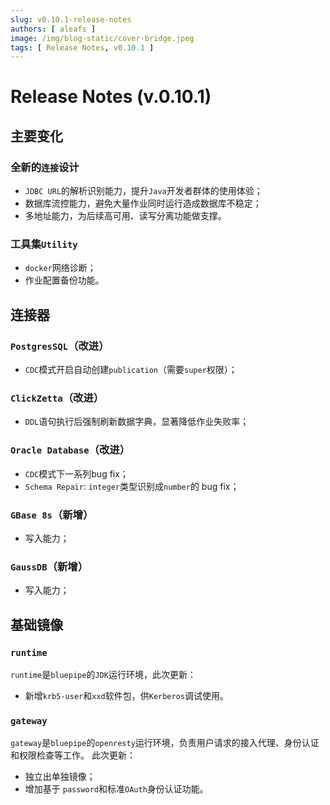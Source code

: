 ```yaml
---
slug: v0.10.1-release-notes
authors: [ aleafs ]
image: /img/blog-static/cover-bridge.jpeg
tags: [ Release Notes, v0.10.1 ]
---
```


# Release Notes (v.0.10.1)

## 主要变化

### 全新的`连接`设计

* `JDBC URL`的解析识别能力，提升`Java`开发者群体的使用体验；
* 数据库流控能力，避免大量作业同时运行造成数据库不稳定；
* 多地址能力，为后续高可用、读写分离功能做支撑。

### 工具集`Utility`

* `docker`网络诊断；
* 作业配置备份功能。

## 连接器

### `PostgresSQL`（改进）

* `CDC`模式开启自动创建`publication`（需要`super`权限）；

### `ClickZetta`（改进）

* `DDL`语句执行后强制刷新数据字典，显著降低作业失败率；

### `Oracle Database`（改进）

* `CDC`模式下一系列bug fix；
* `Schema Repair`: `integer`类型识别成`number`的 bug fix；

### `GBase 8s`（新增）

* 写入能力；

### `GaussDB`（新增）

* 写入能力；

## 基础镜像

### `runtime`

`runtime`是`bluepipe`的`JDK`运行环境，此次更新：

* 新增`krb5-user`和`xxd`软件包，供`Kerberos`调试使用。

### `gateway`

`gateway`是`bluepipe`的`openresty`运行环境，负责用户请求的接入代理、身份认证和权限检查等工作。
此次更新：

* 独立出单独镜像；
* 增加基于 `password`和标准`OAuth`身份认证功能。
